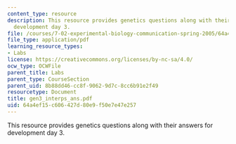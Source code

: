 ```yaml
---
content_type: resource
description: This resource provides genetics questions along with their answers for
  development day 3.
file: /courses/7-02-experimental-biology-communication-spring-2005/64a4ef15c606427d80e9f50e7e47e257_gen3_interps_ans.pdf
file_type: application/pdf
learning_resource_types:
- Labs
license: https://creativecommons.org/licenses/by-nc-sa/4.0/
ocw_type: OCWFile
parent_title: Labs
parent_type: CourseSection
parent_uid: 8b88dd46-cc8f-9062-9d7c-8cc6b91e2f49
resourcetype: Document
title: gen3_interps_ans.pdf
uid: 64a4ef15-c606-427d-80e9-f50e7e47e257
---
```

This resource provides genetics questions along with their answers for development day 3.